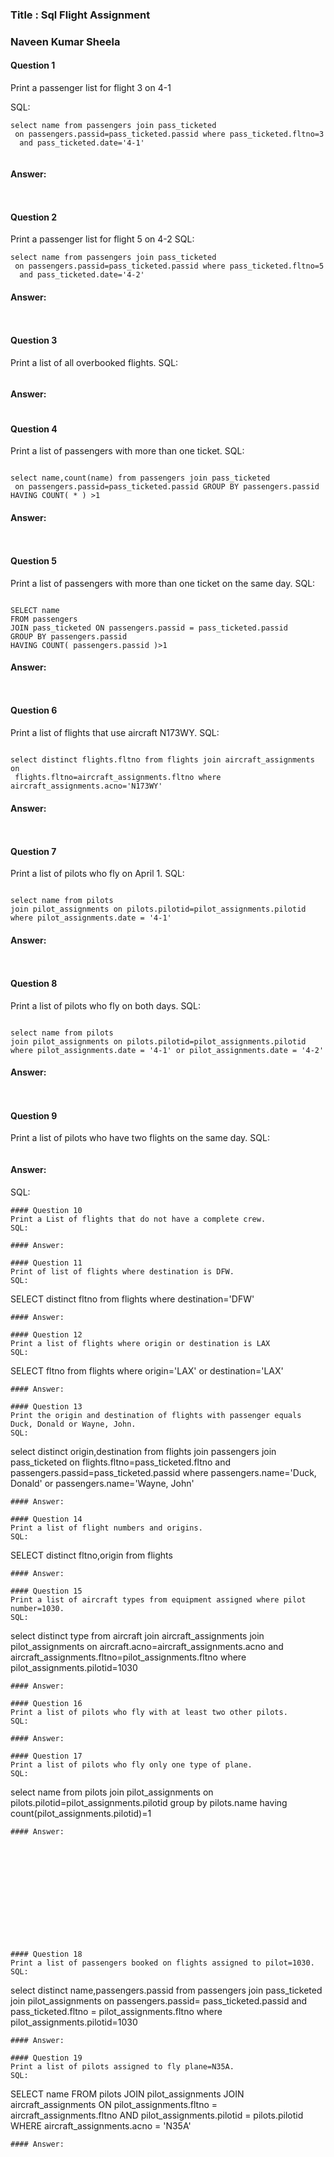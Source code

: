 
### Title : Sql Flight Assignment
### Naveen Kumar Sheela

#### Question 1
Print a passenger list for flight 3 on 4-1

SQL:
```
select name from passengers join pass_ticketed
 on passengers.passid=pass_ticketed.passid where pass_ticketed.fltno=3
  and pass_ticketed.date='4-1'
  
```
#### Answer:
```
 
```

#### Question 2
Print a passenger list for flight 5 on 4-2
SQL:
```
select name from passengers join pass_ticketed
 on passengers.passid=pass_ticketed.passid where pass_ticketed.fltno=5
  and pass_ticketed.date='4-2'
```
#### Answer:
```
 
```

#### Question 3
Print a list of all overbooked flights.
SQL:
```

```
#### Answer:
```
```


#### Question 4
Print a list of passengers with more than one ticket.
SQL:
```

select name,count(name) from passengers join pass_ticketed
 on passengers.passid=pass_ticketed.passid GROUP BY passengers.passid
HAVING COUNT( * ) >1
```
#### Answer:
```
 
```


#### Question 5
Print a list of passengers with more than one ticket on the same day.
SQL:
```

SELECT name
FROM passengers
JOIN pass_ticketed ON passengers.passid = pass_ticketed.passid
GROUP BY passengers.passid
HAVING COUNT( passengers.passid )>1
```
#### Answer:
```
 
```

#### Question 6
Print a list of flights that use aircraft N173WY.
SQL:
```

select distinct flights.fltno from flights join aircraft_assignments on
 flights.fltno=aircraft_assignments.fltno where aircraft_assignments.acno='N173WY'
```
#### Answer:
```
 
```



#### Question 7
Print a list of pilots who fly on April 1.
SQL:
```

select name from pilots 
join pilot_assignments on pilots.pilotid=pilot_assignments.pilotid
where pilot_assignments.date = '4-1'
```
#### Answer:
```
 
```

#### Question 8
Print a list of pilots who fly on both days.
SQL:
```

select name from pilots 
join pilot_assignments on pilots.pilotid=pilot_assignments.pilotid
where pilot_assignments.date = '4-1' or pilot_assignments.date = '4-2'
```
#### Answer:
```
 
```

#### Question 9
Print a list of pilots who have two flights on the same day.
SQL:
```

```
#### Answer:

SQL:
```
#### Question 10
Print a List of flights that do not have a complete crew.
SQL:
```

```
#### Answer:

#### Question 11
Print of list of flights where destination is DFW.
SQL:
```

SELECT distinct fltno from flights where destination='DFW'
```
#### Answer:
```
 
```
#### Question 12
Print a list of flights where origin or destination is LAX
SQL:
```

SELECT  fltno from flights where origin='LAX' or destination='LAX'
```
#### Answer:
```
 
```
#### Question 13
Print the origin and destination of flights with passenger equals Duck, Donald or Wayne, John.
SQL:
```

select distinct origin,destination from flights join passengers 
join pass_ticketed on flights.fltno=pass_ticketed.fltno 
and passengers.passid=pass_ticketed.passid 
where passengers.name='Duck, Donald' or passengers.name='Wayne, John'
```
#### Answer:
```
 
```
#### Question 14
Print a list of flight numbers and origins.
SQL:
```

SELECT distinct fltno,origin from flights
```
#### Answer:
```
 
```
#### Question 15
Print a list of aircraft types from equipment assigned where pilot number=1030.
SQL:
```

select distinct type from aircraft join aircraft_assignments
 join pilot_assignments on aircraft.acno=aircraft_assignments.acno and
  aircraft_assignments.fltno=pilot_assignments.fltno where 
pilot_assignments.pilotid=1030
```
#### Answer:
```
 
```
#### Question 16
Print a list of pilots who fly with at least two other pilots.
SQL:
```

```
#### Answer:
```
```
#### Question 17
Print a list of pilots who fly only one type of plane.
SQL:
```

select name from pilots join pilot_assignments
 on pilots.pilotid=pilot_assignments.pilotid
  group by pilots.name having count(pilot_assignments.pilotid)=1
```
#### Answer:
```
 
```












#### Question 18
Print a list of passengers booked on flights assigned to pilot=1030.
SQL:
```

select distinct name,passengers.passid from passengers 
join pass_ticketed join pilot_assignments on passengers.passid=
pass_ticketed.passid and pass_ticketed.fltno = pilot_assignments.fltno 
where pilot_assignments.pilotid=1030
```
#### Answer:
```
 
```
#### Question 19
Print a list of pilots assigned to fly plane=N35A.
SQL:
```

SELECT name
FROM pilots
JOIN pilot_assignments
JOIN aircraft_assignments ON pilot_assignments.fltno = aircraft_assignments.fltno
AND pilot_assignments.pilotid = pilots.pilotid
WHERE aircraft_assignments.acno = 'N35A'
```
#### Answer:
```
 
```



